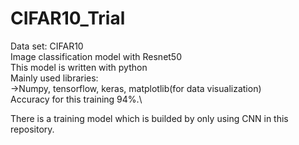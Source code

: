 # CIFAR10_Trial
Data set: CIFAR10\
Image classification model with Resnet50\
This model is written with python\
Mainly used libraries:\
->Numpy, tensorflow, keras, matplotlib(for data visualization)\
Accuracy for this training 94%.\

There is a training model which is builded by only using CNN in this repository. 
